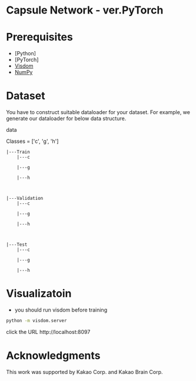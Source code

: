 
# Capsule Network - ver.PyTorch

# Prerequisites

- [Python]
- [PyTorch]
- [Visdom](https://github.com/facebookresearch/visdom)
- [NumPy](http://www.numpy.org/)

# Dataset

You have to construct suitable dataloader for your dataset. For example, we generate our dataloader for below data structure.

data

Classes = ['c', 'g', 'h']

    |---Train
        |---c  
		
        |---g
		
        |---h
		

        
    |---Validation
        |---c      
		
        |---g
		
        |---h
		

		
    |---Test
        |---c        
		
        |---g
		
        |---h
		




# Visualizatoin

-  you should run visdom before training
```bash
python -m visdom.server
```
click the URL http://localhost:8097

    
# Acknowledgments

This work was supported by Kakao Corp. and Kakao Brain Corp.